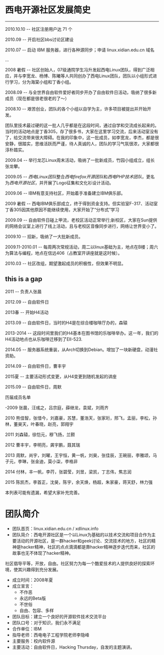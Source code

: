 # 西电开源社区发展简史
---

2010.10.10 -- 社区注册用户达 71 个

2010.09    -- 开启社区bbs讨论区建设

2010.07    -- 启动 IBM 服务器，进行各种源同步；申请 linux.xidian.edu.cn 域名

...

2008 暑假  -- 社区创始人，07级通院学生冯升发起西电Linux团队，得到广泛相应，并与李宽龙、杨博、陈曦等人共同创办了西电Linux团队，团队以小组形式进行学习，分为海棠小组和丁香小组。

2008.09    -- 与全世界自由软件爱好者同步开办了自由软件日活动，吸纳了很多新成员（现在都是很老很老的了～）

2008.10    -- 艰苦创业，团队的各个小组以自学为主，许多项目被提出并开始开发。

团队里技术最过硬的这一批人几乎都是在这段时间，通过自学和交流成长起来的。当时的活动地点是丁香305，存了很多书，大家在这里学习交流，后来活动室没有了，给交流带来很大障碍。在我的印象中，这一批成员，如李宽龙，李杰，都是很安静，很踏实，思维活跃而严谨，待人真诚的人，团队的学习气氛很浓，大家都很淳朴踏实。


2009.04    -- 举行龙芯Linux周末活动，吸纳了一批新成员，竹园小组成立，组长张龙攀。

2009.05    -- *西电Linux团队*整合*西电firefox开源团队*和*西电PHP技术团队*，更名为*西电开源社区*，并开展了Logo征集和文化衫设计活动。

2009.06    -- IBM有意支持社区，开始着手准备建立IBM俱乐部。

2009 暑假  -- 西电IBM俱乐部成立，终于得到资金支持。但实验室F-317、活动室丁香305因其他原因不能继续使用，大家开始了“分布式”学习

2009.09    -- 自由软件日碰上甲流，老校区活动正常举行;新校区，大家在Sun提供的网络会议室上进行了线上活动，且与老校区音像同步进行，网络让世界变小了。

2009.10    -- 招新，吸纳了一大批新成员。

2009.11-2010.01  -- 每周两次常规活动，周二以linux基础为主，地点在B楼；周六为算法与编程，地点在信远406（占教室开讲座就是这时候）。

2010.03    -- 社区改组，期望激起成员的积极性，但效果不明显。

## this is a gap

2011       -- 负责人张晨

2012.09    -- 自由软件日

2013春     -- 开始H4活动

2013.09    -- 自由软件日，当时的H4是在综合楼咖啡厅办的，森辕

2013-2014  -- 这段时间里我们的H4基本在图书馆的乐咖啡举办。这一年，我们的H4活动地点也从乐咖啡迁移到了EII-523.

2014.05    -- 服务器系统重装，从Arch切换到Debian。增加了一块新硬盘，动漫社资助。

2014.09    -- 自由软件日，曹丰宇

2015夏  -- 主要活动形式变更，从H4变更到随机发起的讲座

2015.09    -- 自由软件日，周默

历届成员名单

-2009 张晨，汪彧之，吕宗庭，薛继龙，袁斌，刘雨齐
	
2010 熊佳智，张惜今，刘嘉豪，苏慧，董浩天，张家珩，邢飞，孟丽，李松，孙林，董昊天，叶春晓，赵亮，郭翔宇

2011 刘森辕，徐恺元，穆飞扬，兰颢

2012 曹丰宇，李明亮，龚宇鹏，聂其瑞

2013 周默，尚宇，刘曜，王宇恒，黄一帆，刘昊，张佳辰，王碗丽，李雅颂，马子元，李琳，张金迪，莫小柒，李格非

2014 付林，丰一帆，李荇，张碧莹，刘昱，梁凯，丁志伟，焦志润

2015 陈凯杰，李首正，沈昊，陈宇，余天焕，杨超，朱家豪，蒋天舒，林力强

本列表可能有遗漏，希望大家补充完善。

# 团队简介

* 团队首页：linux.xidian.edu.cn / xdlinux.info
* 团队简介：西电开源社区是一个以Linux为基础的以技术交流和项目合作为主要活动的开源社区，是一群hacker和geek讨论、交流技术的地方，社区的精神是hacker精神，社区的点点滴滴都是靠hacker精神逐步迭代而来，社区的故事也无不体现了hacker精神。

社区倡导平等，开放，自由。社区努力为每一个酷爱技术的人提供良好的探索环境，使其兴趣得到充分发展。

* 成立时间：2008年夏
* 成立宣言：
	* 不作恶
	* 永远的Beta版
	* 不世俗
	* 自由、包容、多样
* 团队目标：建立一个良好的开源软件技术交流平台
* 团队口号：对于知识，我们永不满足
* 合作单位：IBM
* 指导老师：西电电子工程学院老师李隐峰
* 主要服务：校内软件源
* 主要活动：自由软件日，Hacking Thursday，自发的主题演讲。
